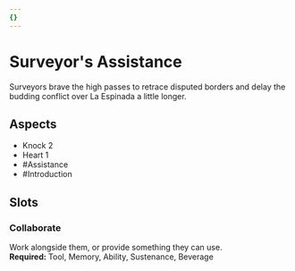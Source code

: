 ```yaml
---
{}
---
```

# Surveyor's Assistance
Surveyors brave the high passes to retrace disputed borders and delay the budding conflict over La Espinada a little longer.
## Aspects
- Knock 2
- Heart 1
- #Assistance
-  #Introduction 
## Slots
### Collaborate
Work alongside them, or provide something they can use.<br>**Required:** Tool, Memory, Ability, Sustenance, Beverage